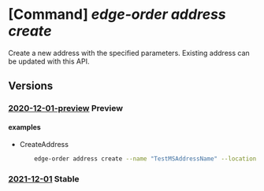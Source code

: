 # [Command] _edge-order address create_

Create a new address with the specified parameters. Existing address can be updated with this API.

## Versions

### [2020-12-01-preview](/Resources/mgmt-plane/L3N1YnNjcmlwdGlvbnMve30vcmVzb3VyY2Vncm91cHMve30vcHJvdmlkZXJzL21pY3Jvc29mdC5lZGdlb3JkZXIvYWRkcmVzc2VzL3t9/2020-12-01-preview.xml) **Preview**

<!-- mgmt-plane /subscriptions/{}/resourcegroups/{}/providers/microsoft.edgeorder/addresses/{} 2020-12-01-preview -->

#### examples

- CreateAddress
    ```bash
        edge-order address create --name "TestMSAddressName" --location "eastus" --contact-details {contact-name:'Petr Cech',email-list:testemail@microsoft.com,phone:1234567890,phone-extension:} --shipping-address {address-type:'None',city:'San Francisco',company-name:Microsoft,country:US,postal-code:94107,state-or-province:CA,street-address1:'16 TOWNSEND ST',street-address2:'UNIT 1'} --resource-group TestRG
    ```

### [2021-12-01](/Resources/mgmt-plane/L3N1YnNjcmlwdGlvbnMve30vcmVzb3VyY2Vncm91cHMve30vcHJvdmlkZXJzL21pY3Jvc29mdC5lZGdlb3JkZXIvYWRkcmVzc2VzL3t9/2021-12-01.xml) **Stable**

<!-- mgmt-plane /subscriptions/{}/resourcegroups/{}/providers/microsoft.edgeorder/addresses/{} 2021-12-01 -->
